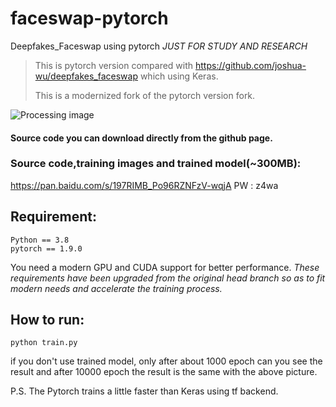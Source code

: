 # faceswap-pytorch

Deepfakes_Faceswap using pytorch   *JUST FOR STUDY AND RESEARCH*

> This is pytorch version compared with https://github.com/joshua-wu/deepfakes_faceswap which using Keras.
> 
> This is a modernized fork of the pytorch version fork. 

![Processing image](https://github.com/Oldpan/faceswap-pytorch/blob/master/Screenshot%20from%202018-04-16%2015-36-47.png)


#### Source code you can download directly from the github page.
### Source code,training images and trained model(~300MB):
https://pan.baidu.com/s/197RIMB_Po96RZNFzV-wqjA    PW : z4wa 

## Requirement:
```
Python == 3.8
pytorch == 1.9.0
```
You need a modern GPU and CUDA support for better performance. *These requirements have been upgraded from the original head branch so as to fit modern needs and accelerate the training process.*

## How to run:

```
python train.py
```

if you don't use trained model, only after about 1000 epoch can you see the result and after 10000 epoch the result is the same with the above picture.

P.S. The Pytorch trains a little faster than Keras using tf backend.
